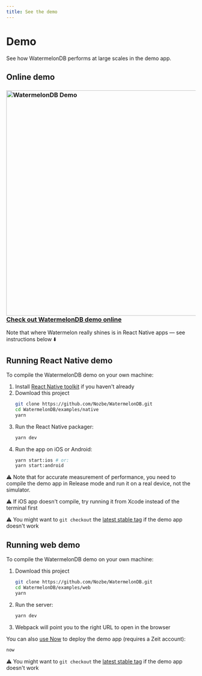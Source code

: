 ```yaml
---
title: See the demo
---
```


# Demo

See how WatermelonDB performs at large scales in the demo app.

## Online demo

<h3>
<a href="https://watermelondb.now.sh">
    <img src="https://github.com/Nozbe/WatermelonDB/raw/master/assets/watermelon-demo-medium.png" alt="WatermelonDB Demo" width="600" /><br/>
    Check out WatermelonDB demo online
</a>
</h3>

Note that where Watermelon really shines is in React Native apps — see instructions below ⬇️

## Running React Native demo

To compile the WatermelonDB demo on your own machine:

1. Install [React Native toolkit](https://facebook.github.io/react-native/docs/getting-started.html) if you haven't already
2. Download this project
    ```bash
    git clone https://github.com/Nozbe/WatermelonDB.git
    cd WatermelonDB/examples/native
    yarn
    ```
3. Run the React Native packager:
    ```bash
    yarn dev
    ```
4. Run the app on iOS or Android:
    ```bash
    yarn start:ios # or:
    yarn start:android
    ```

⚠️ Note that for accurate measurement of performance, you need to compile the demo app in Release mode and run it on a real device, not the simulator.

⚠️ If iOS app doesn't compile, try running it from Xcode instead of the terminal first

⚠️  You might want to `git checkout` the [latest stable tag](https://github.com/Nozbe/WatermelonDB/releases) if the demo app doesn't work

## Running web demo

To compile the WatermelonDB demo on your own machine:

1. Download this project
    ```bash
    git clone https://github.com/Nozbe/WatermelonDB.git
    cd WatermelonDB/examples/web
    yarn
    ```
2. Run the server:
    ```bash
    yarn dev
    ```
3. Webpack will point you to the right URL to open in the browser

You can also [use Now](https://zeit.co/now) to deploy the demo app (requires a Zeit account):

```bash
now
```

⚠️  You might want to `git checkout` the [latest stable tag](https://github.com/Nozbe/WatermelonDB/releases) if the demo app doesn't work
